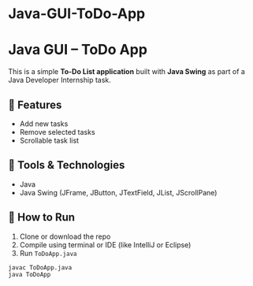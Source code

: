# Java-GUI-ToDo-App
# Java GUI – ToDo App

This is a simple **To-Do List application** built with **Java Swing** as part of a Java Developer Internship task.

## 🧠 Features
- Add new tasks
- Remove selected tasks
- Scrollable task list

## 🧰 Tools & Technologies
- Java
- Java Swing (JFrame, JButton, JTextField, JList, JScrollPane)

## 🚀 How to Run
1. Clone or download the repo
2. Compile using terminal or IDE (like IntelliJ or Eclipse)
3. Run `ToDoApp.java`

```bash
javac ToDoApp.java
java ToDoApp
